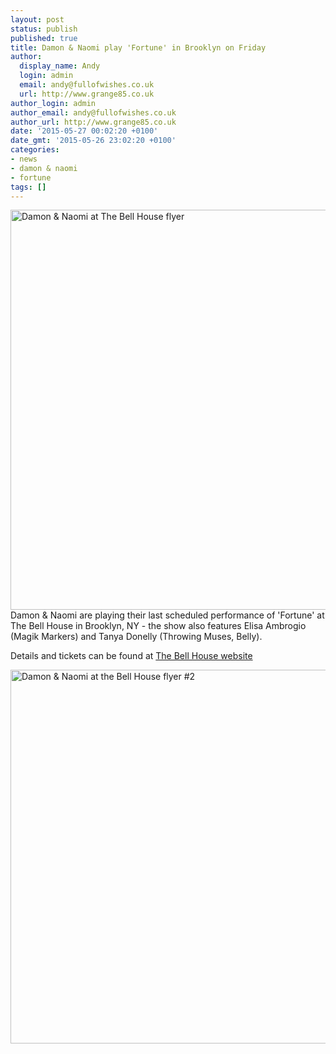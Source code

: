 ```yaml
---
layout: post
status: publish
published: true
title: Damon & Naomi play 'Fortune' in Brooklyn on Friday
author:
  display_name: Andy
  login: admin
  email: andy@fullofwishes.co.uk
  url: http://www.grange85.co.uk
author_login: admin
author_email: andy@fullofwishes.co.uk
author_url: http://www.grange85.co.uk
date: '2015-05-27 00:02:20 +0100'
date_gmt: '2015-05-26 23:02:20 +0100'
categories:
- news
- damon & naomi
- fortune
tags: []
---
```

<p><img src="http://media.fullofwishes.co.uk/03-damon_and_naomi/show_assets/2015-05-29/2015-05-29-damon-and-naomi-bell-house-01.jpg" width="640" height="640" alt="Damon & Naomi at The Bell House flyer" class="aligncenter" /><br />
Damon & Naomi are playing their last scheduled performance of 'Fortune' at The Bell House in Brooklyn, NY - the show also features Elisa Ambrogio (Magik Markers) and Tanya Donelly (Throwing Muses, Belly).</p>
<p>Details and tickets can be found at <a href="http://www.thebellhouseny.com/event/809419-damon-naomi-tanya-donelly-brooklyn/">The Bell House website</a></p>
<p><img src="http://media.fullofwishes.co.uk/03-damon_and_naomi/show_assets/2015-05-29/2015-05-29-damon-and-naomi-bell-house-02.jpg" width="600" height="598" alt="Damon & Naomi at the Bell House flyer #2" class="aligncenter" /></p>
